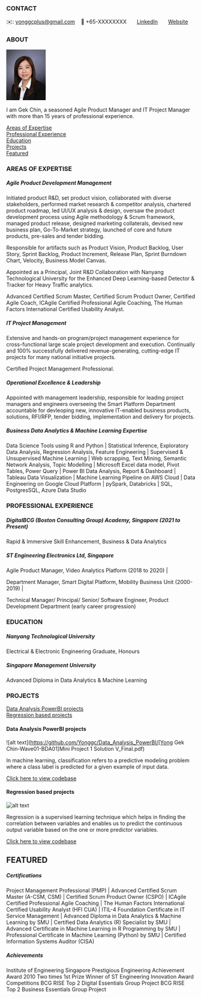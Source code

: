 <!-- CONTACT Section Starts -->
### CONTACT

<!-- Add your details -->
✉️: yonggcplus@gmail.com 
&nbsp;&nbsp; 📲 +65-XXXXXXXX
&nbsp;&nbsp;&nbsp;&nbsp;&nbsp; [LinkedIn](https://www.linkedin.com/in/gek-chin-yong-397701200/) 
&nbsp;&nbsp;&nbsp;&nbsp;&nbsp; [Website](https://datasciencestunt.com/)
<!-- CONTACT Section Ends -->

<!-- ABOUT Section Starts -->
### ABOUT
<!-- Add link to your picture -->

![alt text](https://raw.githubusercontent.com/Yonggc/GekChin/main/IMG_2417-pp-c%20-%20final%20for%20my%20github.jpg)

<!-- Add your details -->

I am Gek Chin, a seasoned Agile Product Manager and IT Project Manager with more than 15 years of professional experience.



<!-- Add link to the sections -->

[Areas of Expertise](#expertise) <br>
[Professional Experience](#experience) <br>
[Education](#education) <br>
[Projects](#projects) <br>
[Featured](#featured) <br> 

<!-- ABOUT Section Ends -->

<!-- EXPERTISE Section Starts -->
### AREAS OF EXPERTISE
<!-- Add your details -->
##### Agile Product Development Management

Initiated product R&D, set product vision, collaborated with diverse stakeholders, performed market research & competitor analysis, chartered product roadmap, led UI/UX analysis & design, oversaw the product development process using Agile methodology & Scrum framework, managed product release, designed marketing collaterals, devised new business plan, Go-To-Market strategy, launched of core and future products, pre-sales and tender bidding.

Responsible for artifacts such as Product Vision, Product Backlog, User Story, Sprint Backlog, Product Increment, Release Plan, Sprint Burndown Chart, Velocity, Business Model Canvas.

Appointed as a Principal, Joint R&D Collaboration with Nanyang Technological University for the Enhanced Deep Learning-based Detector & Tracker for Heavy Traffic analytics.

Advanced Certified Scrum Master, Certified Scrum Product Owner, Certified Agile Coach, ICAgile Certified Professional Agile Coaching, The Human Factors International Certified Usability Analyst.

##### IT Project Management

Extensive and hands-on program/project management experience for cross-functional large scale project development and execution. Continually and 100% successfully delivered revenue-generating, cutting-edge IT projects for many national initiative projects.

Certified Project Management Professional.

##### Operational Excellence & Leadership

Appointed with management leadership, responsible for leading project managers and engineers overseeing the Smart Platform Department accountable for devleoping new, innovative IT-enabled business products, solutions, RFI/RFP, tender bidding, implementation and delivery for projects.

##### Business Data Analytics & Machine Learning Expertise

Data Science Tools using R and Python | 
Statistical Inference, Exploratory Data Analysis, Regression Analysis, Feature Engineering | 
Supervised & Unsupervised Machine Learning | 
Web scrapping, Text Mining, Semantic Network Analysis, Topic Modelling | 
Microsoft Excel data model, Pivot Tables, Power Query | 
Power BI Data Analysis, Report & Dashboard | 
Tableau Data Visualization | 
Machine Learning Pipeline on AWS Cloud | 
Data Engineering on Google Cloud Platform |
pySpark, Databricks | 
SQL, PostgresSQL, Azure Data Studio

<!-- EXPERTISE Section Ends -->

<!-- EXPERIENCE Section Starts -->
### PROFESSIONAL EXPERIENCE
<!-- Add your details -->
##### DigitalBCG (Boston Consulting Group) Academy, Singapore (2021 to Present)
Rapid & Immersive Skill Enhancement, Business & Data Analytics 

##### ST Engineering Electronics Ltd, Singapore

Agile Product Manager, Video Analytics Platform (2018 to 2020) | 

Department Manager, Smart Digital Platform, Mobility Business Unit (2000-2019) | 

Technical Manager/ Principal/ Senior/ Software Engineer, Product Development Department (early career progression)


<!-- EXPERIENCE Section Ends -->

<!-- EDUCATION Section Starts -->
### EDUCATION
<!-- Add your details -->
##### Nanyang Technological University
Electrical & Electronic Engineering Graduate, Honours

##### Singapore Management University
Advanced Diploma in Data Analytics & Machine Learning

<!-- EDUCATION Section Ends -->

<!-- PROJECTS Section Starts -->
### PROJECTS
<!-- Add your details -->

[Data Analysis PowerBI projects](#classification-based-projects) <br>
[Regression based projects](#regression-based-projects) <br>

<!-- Add your details -->

#### Data Analysis PowerBI projects
![alt text](https://github.com/Yonggc/Data_Analysis_PowerBI/[Yong Gek Chin-Wave01-BDA01]Mini Project 1 Solution V_Final.pdf)

In machine learning, classification refers to a predictive modeling problem where a class label is predicted for a given example of input data.

[Click here to view codebase](https://github.com/Yonggc/Data_Analysis_PowerBI.git)

#### Regression based projects
![alt text](https://raw.githubusercontent.com/krvishwesh54/Kumar-Vishwesh/main/images/Regression.jpg)

Regression is a supervised learning technique which helps in finding the correlation between variables and enables us to predict the continuous output variable based on the one or more predictor variables.

[Click here to view codebase](https://github.com/krvishwesh54/DataScience_DeepLearning_MachineLearning/tree/master/Regression)

<!-- PROJECTS Section Ends -->

<!-- FEATURED Section Starts -->
## FEATURED
<!-- Add your details -->
##### Certifications
Project Management Professional (PMP) | 
Advanced Certified Scrum Master (A-CSM, CSM) | 
Certified Scrum Product Owner (CSPO) | 
ICAgile Certified Professional Agile Coaching | 
The Human Factors International Certified Usability Analyst (HFI CUA) | 
ITIL-4 Foundation Certificate in IT Service Management | 
Advanced Diploma in Data Analytics & Machine Learning by SMU | 
Certified Data Analytics (R) Specialist by SMU | 
Advanced Certificate in Machine Learning in R Programming by SMU | 
Professional Certificate in Machine Learning (Python) by SMU | 
Certified Information Systems Auditor (CISA) 

##### Achievements
Institute of Engineering Singapore Prestigious Engineering Achievement Award 2010
Two times 1st Prize Winner of ST Engineering Innovation Award Competitions
BCG RISE Top 2 Digital Essentials Group Project
BCG RISE Top 2 Business Essentials Group Project

<!-- FEATURED Section Ends -->

